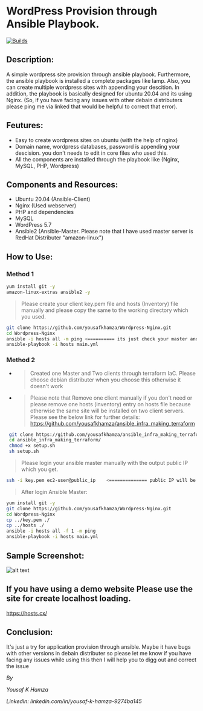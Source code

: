 # WordPress Provision through Ansible Playbook.
[![Builds](https://travis-ci.org/joemccann/dillinger.svg?branch=master)](https://travis-ci.org/joemccann/dillinger)
## Description:
A simple wordpress site provision through ansible playbook. Furthermore, the ansible playbook is installed a complete packages like lamp. Also, you can create multiple wordpress sites with appending your descition. In addition, the playbook is basically designed for ubuntu 20.04 and its using Nginx. (So, if you have facing any issues with other debain distributers please ping me via linked that would be helpful to correct that error). 

## Feutures:
- Easy to create wordpress sites on ubuntu (with the help of nginx)
- Domain name, wordpress databases, password is appending your descision. you don't needs to edit in core files who used this.
- All the components are installed through the playbook like (Nginx, MySQL, PHP, Wordpress)

## Components and Resources:
- Ubuntu 20.04 (Ansible-Client)
- Nginx (Used webserver)
- PHP and dependencies
- MySQL
- WordPress 5.7 
- Ansible2 (Ansible-Master. Please note that I have used master server is RedHat Distributer "amazon-linux") 

## How to Use:
### Method 1
```sh
yum install git -y
amazon-linux-extras ansible2 -y
```
> Please create your client key.pem file and hosts (Inventory) file manually and please copy the same to the working directory which you used. 
```sh
git clone https://github.com/yousafkhamza/Wordpress-Nginx.git
cd Wordpress-Nginx
ansible -i hosts all -m ping <========== its just check your master and client connection with your inventory file which you copied or create manually.
ansible-playbook -i hosts main.yml
```

### Method 2
- > Created one Master and Two clients through terraform IaC. Please choose debian distributer when you choose this otherwise it doesn't work 
- > Please note that Remove one client manually if you don't need or please remove one hosts (inventory) entry on hosts file because otherwise the same site will be installed on two client servers. Please see the below link for further details: https://github.com/yousafkhamza/ansible_infra_making_terraform
```sh
 git clone https://github.com/yousafkhamza/ansible_infra_making_terraform.git
 cd ansible_infra_making_terraform/
 chmod +x setup.sh
 sh setup.sh
```
> Please login your ansible master manually with the output public IP which you get.
```sh
ssh -i key.pem ec2-user@public_ip    <============== public IP will be printed after create the script
```
> After login Ansible Master:
```sh
yum install git -y
git clone https://github.com/yousafkhamza/Wordpress-Nginx.git
cd Wordpress-Nginx
cp ../key.pem ./
cp ../hosts ./
ansible -i hosts all -f 1 -m ping
ansible-playbook -i hosts main.yml
```

## Sample Screenshot: 
![alt text](https://i.ibb.co/LvZC0nB/sample.png)

## If you have using a demo website Please use the site for create localhost loading.
https://hosts.cx/

## Conclusion: 
It's just a try for application provision through ansible. Maybe it have bugs with other versions in debain distributer so please let me know if you have facing any issues while using this then I will help you to digg out and correct the issue

_By_

_Yousaf K Hamza_

_LinkedIn: linkedin.com/in/yousaf-k-hamza-9274ba145_
